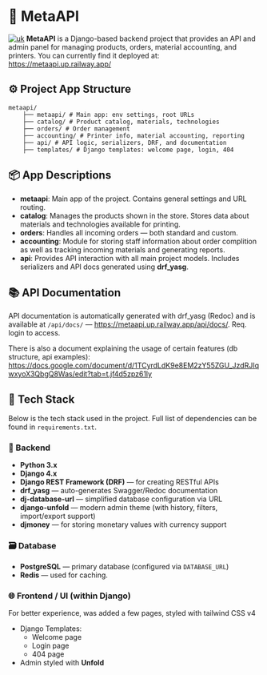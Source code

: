 # 🧩 MetaAPI
[![uk](https://img.shields.io/badge/lang-uk-yellow.svg)](https://github.com/paseka-alex/metaprint/blob/api/README.uk.md)
**MetaAPI** is a Django-based backend project that provides an API and admin panel for managing products, orders, material accounting, and printers.
You can currently find it deployed at: https://metaapi.up.railway.app/

## ⚙️ Project App Structure

```
metaapi/
    ├── metaapi/ # Main app: env settings, root URLs
    ├── catalog/ # Product catalog, materials, technologies
    ├── orders/ # Order management
    ├── accounting/ # Printer info, material accounting, reporting
    ├── api/ # API logic, serializers, DRF, and documentation
    ├── templates/ # Django templates: welcome page, login, 404
```

## 📦 App Descriptions

- **metaapi**: Main app of the project. Contains general settings and URL routing.
- **catalog**: Manages the products shown in the store. Stores data about materials and technologies available for printing.
- **orders**: Handles all incoming orders — both standard and custom.
- **accounting**: Module for storing staff information about order complition as well as tracking incoming materials and generating reports.
- **api**: Provides API interaction with all main project models. Includes serializers and API docs generated using **drf_yasg**.


## 📚 API Documentation

API documentation is automatically generated with drf_yasg (Redoc) and is available at `/api/docs/` — https://metaapi.up.railway.app/api/docs/. Req. login to access.

There is also a document explaining the usage of certain features (db structure, api examples):  
https://docs.google.com/document/d/1TCyrdLdK9e8EM2zY55ZGU_JzdRJIqwxyoX3QbgQ8Was/edit?tab=t.jf4d5zpz61ly

## 🧰 Tech Stack

Below is the tech stack used in the project. Full list of dependencies can be found in `requirements.txt`.

### 🔧 Backend

- **Python 3.x**
- **Django 4.x**
- **Django REST Framework (DRF)** — for creating RESTful APIs
- **drf_yasg** — auto-generates Swagger/Redoc documentation
- **dj-database-url** — simplified database configuration via URL
- **django-unfold** — modern admin theme (with history, filters, import/export support)
- **djmoney** — for storing monetary values with currency support

### 🗃 Database

- **PostgreSQL** — primary database (configured via `DATABASE_URL`)
- **Redis** — used for caching.

### 🌐 Frontend / UI (within Django)
For better experience, was added a few pages, styled with tailwind CSS v4
- Django Templates:
  - Welcome page  
  - Login page  
  - 404 page  
- Admin styled with **Unfold**
